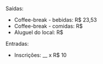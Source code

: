 
Saídas:
  * Coffee-break - bebidas: R$ 23,53
  * Coffee-break - comidas: R$
  * Aluguel do local: R$

Entradas:
  * Inscrições: __ x R$ 10
